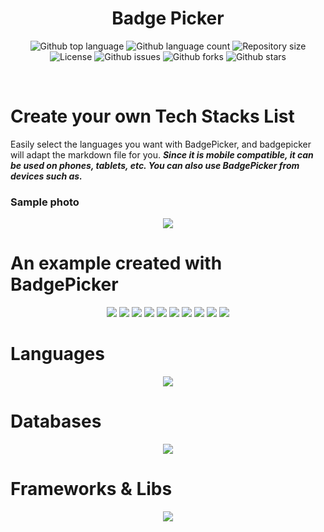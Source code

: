<h1 align="center">Badge Picker</h1>
<p align="center">
  <img alt="Github top language" src="https://img.shields.io/github/languages/top/hacimertgokhan/BadgePicker?color=4C8AFF">

  <img alt="Github language count" src="https://img.shields.io/github/languages/count/hacimertgokhan/BadgePicker?color=4C8AFF">

  <img alt="Repository size" src="https://img.shields.io/github/repo-size/hacimertgokhan/BadgePicker?color=4C8AFF">

  <img alt="License" src="https://img.shields.io/github/license/hacimertgokhan/BadgePicker?color=4C8AFF">

  <img alt="Github issues" src="https://img.shields.io/github/issues/hacimertgokhan/BadgePicker?color=4C8AFF" /> 

  <img alt="Github forks" src="https://img.shields.io/github/forks/hacimertgokhan/BadgePicker?color=4C8AFF" /> 

  <img alt="Github stars" src="https://img.shields.io/github/stars/hacimertgokhan/BadgePicker?color=4C8AFF" /> 
</p>
<br>

# Create your own Tech Stacks List
Easily select the languages you want with BadgePicker, and badgepicker will adapt the markdown file for you.
***Since it is mobile compatible, it can be used on phones, tablets, etc. You can also use BadgePicker from devices such as.***

### Sample photo
<div align="center"><img src="https://github.com/hacimertgokhan/BadgePicker/assets/64479768/bc74f7b7-8206-4d0b-bc2c-430984b8713a"/></div>

# An example created with BadgePicker
<div align='center'>
  <img src="https://img.shields.io/badge/css3-%231572B6.svg?style=for-the-badge&logo=css3&logoColor=white"/> <img src="https://img.shields.io/badge/html5-%23E34F26.svg?style=for-the-badge&logo=html5&logoColor=white"/> <img src="https://img.shields.io/badge/java-%23ED8B00.svg?style=for-the-badge&logo=openjdk&logoColor=white"/> <img src="https://img.shields.io/badge/javascript-%23323330.svg?style=for-the-badge&logo=javascript&logoColor=%23F7DF1E"/> <img src="https://img.shields.io/badge/mysql-%2300f.svg?style=for-the-badge&logo=mysql&logoColor=white"/> <img src="https://img.shields.io/badge/Electron-191970?style=for-the-badge&logo=Electron&logoColor=white"/> <img src="https://img.shields.io/badge/Next-black?style=for-the-badge&logo=next.js&logoColor=white"/> <img src="https://img.shields.io/badge/node.js-6DA55F?style=for-the-badge&logo=node.js&logoColor=white"/> <img src="https://img.shields.io/badge/react-%2320232a.svg?style=for-the-badge&logo=react&logoColor=%2361DAFB"/> <img src="https://img.shields.io/badge/SASS-hotpink.svg?style=for-the-badge&logo=SASS&logoColor=white"/></div>

# Languages
<div align="center">
  <img src="https://github.com/hacimertgokhan/BadgePicker/assets/64479768/03e0d056-c1fa-4e05-a350-b3fe7aec1913"/>
</div>

# Databases
<div align="center">
  <img src="https://github.com/hacimertgokhan/BadgePicker/assets/64479768/1a1915a5-cbf2-448b-b6b8-6ec350b2efde"/>
</div>

# Frameworks & Libs
<div align="center">
  <img src="https://github.com/hacimertgokhan/BadgePicker/assets/64479768/88dd7275-dfe9-41af-a74a-3e872e7d8dd1"/>
</div>
